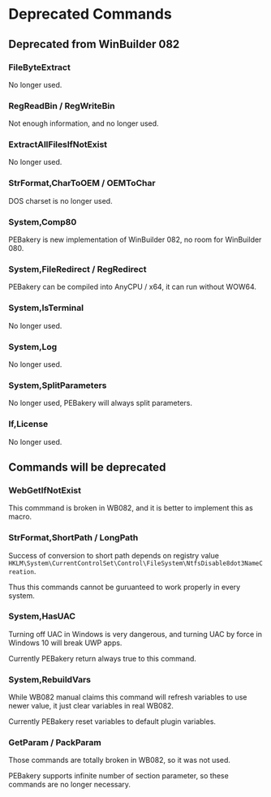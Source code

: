 # Deprecated Commands

## Deprecated from WinBuilder 082

### FileByteExtract

No longer used.

### RegReadBin / RegWriteBin

Not enough information, and no longer used.

### ExtractAllFilesIfNotExist

No longer used.

### StrFormat,CharToOEM / OEMToChar

DOS charset is no longer used.

### System,Comp80

PEBakery is new implementation of WinBuilder 082, no room for WinBuilder 080.

### System,FileRedirect / RegRedirect

PEBakery can be compiled into AnyCPU / x64, it can run without WOW64.

### System,IsTerminal

No longer used.

### System,Log

No longer used.

### System,SplitParameters

No longer used, PEBakery will always split parameters.

### If,License

No longer used.

## Commands will be deprecated

### WebGetIfNotExist

This commmand is broken in WB082, and it is better to implement this as macro.

### StrFormat,ShortPath / LongPath

Success of conversion to short path depends on registry value `HKLM\System\CurrentControlSet\Control\FileSystem\NtfsDisable8dot3NameCreation`.

Thus this commands cannot be guruanteed to work properly in every system.

### System,HasUAC

Turning off UAC in Windows is very dangerous, and turning UAC by force in Windows 10 will break UWP apps.

Currently PEBakery return always true to this command.

### System,RebuildVars

While WB082 manual claims this command will refresh variables to use newer value, it just clear variables in real WB082.

Currently PEBakery reset variables to default plugin variables.

### GetParam / PackParam

Those commands are totally broken in WB082, so it was not used.

PEBakery supports infinite number of section parameter, so these commands are no longer necessary.
